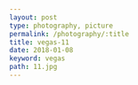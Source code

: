 ```yaml
---
layout: post
type: photography, picture
permalink: /photography/:title
title: vegas-11
date: 2018-01-08
keyword: vegas
path: 11.jpg
---
```



